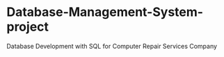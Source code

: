 # Database-Management-System-project
Database Development with SQL for Computer Repair Services Company
